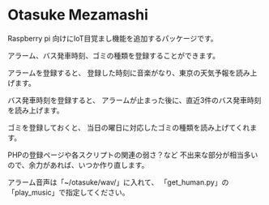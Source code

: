 # Otasuke Mezamashi

Raspberry pi 向けにIoT目覚まし機能を追加するパッケージです。

アラーム、バス発車時刻、ゴミの種類を登録することができます。

アラームを登録すると、
登録した時刻に音楽がなり、東京の天気予報を読み上げます。

バス発車時刻を登録すると、
アラームが止まった後に、直近3件のバス発車時刻を読み上げます。

ゴミを登録しておくと、
当日の曜日に対応したゴミの種類を読み上げてくれます。

PHPの登録ページや各スクリプトの関連の弱さ？など
不出来な部分が相当多いので、余力があれば、いつか作り直します。

アラーム音声は「~/otasuke/wav/」に入れて、
「get_human.py」の「play_music」で指定してください。
